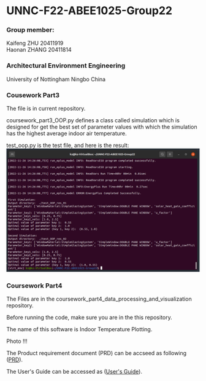 # UNNC-F22-ABEE1025-Group22

### Group member:
Kaifeng ZHU   20411919  
Haonan ZHANG  20411814 
### Architectural Environment Engineering
University of Nottingham Ningbo China

### Cousework Part3
The file is in current repository.

coursework_part3_OOP.py defines a class called simulation which is designed for 
get the best set of parameter values with which the simulation has the highest 
average indoor air temperature.

test_oop.py is the test file, and here is the result:
![Test_result](./Test_result.jpg "Test_result")

### Coursework Part4
The Files are in the coursework_part4_data_processing_and_visualization repository.

Before running the code, make sure you are in the this repository.

The name of this software is Indoor Temperature Plotting.

Photo !!!

The Product requirement document (PRD) can be accseed as following ([PRD](coursework_part4_data_processing_and_visualization/Product%20requirement%20document%20(PRD).md ':include')).

The User's Guide can be accessed as ([User's Guide](coursework_part4_data_processing_and_visualization/User's%20Guide.md  ':include')).